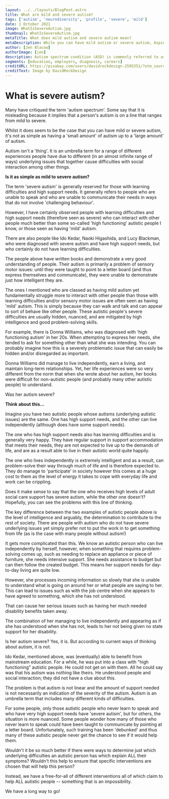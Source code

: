 ```yaml
---
layout: ../../layouts/BlogPost.astro
title: What are mild and severe autism?
tags: ['autism', 'neurodiversity', 'profile', 'severe', 'mild']
date: 1 October 2021
image: WhatIsSevereAutism.jpg
thumbnail: WhatIsSevereAutism.jpg
metaTitle: What does mild autism and severe autism mean?
metaDescription: While you can have mild autism or severe autism, Aspiedent explains that it is not as simple as having a ‘small amount’ of autism up to a ‘large amount’ of autism.
author: [Jen Blacow]
authorImage: [jen]
description: Autism spectrum condition (ASD) is commonly referred to as being mild autism or severe autism. Actually, autism is not linear and the amount of support needed is not necessarily an indication of the severity of the autism. Autism is an umbrella term that includes many different kinds of difficulties.
segments: [education, employers, diagnosis, careers]
creditURL: https://pixabay.com/users/davidrockdesign-2595351/?utm_source=link-attribution&utm_medium=referral&utm_campaign=image&utm_content=2389018
creditText: Image by DavidRockDesign
---
```

What is severe autism?
======================

Many have critiqued the term 'autism spectrum'. Some say that it is
misleading because it implies that a person's autism is on a line that
ranges from mild to severe.

Whilst it does seem to be the case that you can have mild or severe
autism, it's not as simple as having a 'small amount' of autism up to a
'large amount' of autism.

Autism isn't a 'thing'. It is an umbrella term for a range of different
experiences people have due to different (in an almost infinite range of
ways) underlying issues that together cause difficulties with social
interaction among other things.

**Is it as simple as mild to severe autism?**

The term 'severe autism' is generally reserved for those with learning
difficulties and high support needs. It generally refers to people who
are unable to speak and who are unable to communicate their needs in
ways that do not involve 'challenging behaviour'.

However, I have certainly observed people with learning difficulties and
high support needs (therefore seen as severe) who can interact with
other people much better than some so-called 'high functioning' autistic
people I know, or those seen as having 'mild' autism.

There are also people like Ido Kedar, Naoki Higashida, and Lucy
Blackman, who were diagnosed with severe autism and have high support
needs, but who certainly do not have learning difficulties.

The people above have written books and demonstrate a very good
understanding of people. Their autism is primarily a problem of sensory
motor issues: until they were taught to point to a letter board (and
thus express themselves and communicate), they were unable to
demonstrate just how intelligent they are.

The ones I mentioned who are classed as having mild autism yet
fundamentally struggle more to interact with other people than those
with learning difficulties and/or sensory motor issues are often seen as
having 'mild' autism. This is simply because they can walk and talk and
can appear to sort of behave like other people. These autistic people's
severe difficulties are usually hidden, nuanced, and are mitigated by
high intelligence and good problem-solving skills.

For example, there is Donna Williams, who was diagnosed with 'high
functioning autism' in her 20s. When attempting to express her needs,
she tended to ask for something other than what she was intending. You
can probably imagine how this is a severely problematic issue that can
easily be hidden and/or disregarded as important.

Donna Williams did manage to live independently, earn a living, and
maintain long-term relationships. Yet, her life experiences were so very
different from the norm that when she wrote about her autism, her books
were difficult for non-autistic people (and probably many other autistic
people) to understand.

Was her autism severe?

**Think about this...**

Imagine you have two autistic people whose autisms (underlying autistic
issues) are the same. One has high support needs, and the other can live
independently (although does have some support needs).

The one who has high support needs also has learning difficulties and is
generally very happy. They have regular support in support accommodation
that meets their needs, they are not expected to live up to the demands
of life, and are as a result able to live in their autistic world quite
happily.

The one who lives independently is extremely intelligent and as a
result, can problem-solve their way through much of life and is
therefore expected to. They do manage to 'participate' in society
however this comes at a huge cost to them as the level of energy it
takes to cope with everyday life and work can be crippling.

Does it make sense to say that the one who receives high levels of adult
social care support has severe autism, while the other one doesn't?
Hopefully, you can see the problems with this line of thinking.

The key difference between the two examples of autistic people above is
the level of intelligence and arguably, the determination to contribute
to the rest of society. There are people with autism who do not have
severe underlying issues yet simply prefer not to put the work in to get
something from life (as is the case with many people without autism!)

It gets more complicated than this. We know an autistic person who can
live independently by herself, however, when something that requires
problem-solving comes up, such as needing to replace an appliance or
piece of furniture, she needs intensive support. She needs assistance to
budget but can then follow the created budget. This means her support
needs for day-to-day living are quite low. 

However, she processes incoming information so slowly that she is unable
to understand what is going on around her or what people are saying to
her. This can lead to issues such as with the job centre when she
appears to have agreed to something, which she has not understood.

That can cause her serious issues such as having her much needed
disability benefits taken away.

The combination of her managing to live independently and appearing as
if she has understood when she has not, leads to her not being given no
state support for her disability.

Is her autism severe? Yes, it is. But according to current ways of
thinking about autism, it is not.

Ido Kedar, mentioned above, was (eventually) able to benefit from
mainstream education. For a while, he was put into a class with "high
functioning" autistic people. He could not get on with them. All he
could say was that his autism was nothing like theirs. He understood
people and social interaction; they did not have a clue about this.

The problem is that autism is not linear and the amount of support
needed is not necessarily an indication of the severity of the autism.
Autism is an umbrella term that includes many different kinds of
difficulties.

For some people, only those autistic people who never learn to speak and
who have very high support needs have 'severe autism', but for others,
the situation is more nuanced. Some people wonder how many of those who
never learn to speak could have been taught to communicate by pointing
at a letter board. Unfortunately, such training has been 'debunked' and
thus many of these autistic people never get the chance to see if it
would help them.

Wouldn't it be so much better if there were ways to determine just which
underlying difficulties an autistic person has which explain ALL their
symptoms? Wouldn't this help to ensure that specific interventions are
chosen that will help this person?

Instead, we have a free-for-all of different interventions all of which
claim to help ALL autistic people -- something that is an impossibility.

We have a long way to go!
